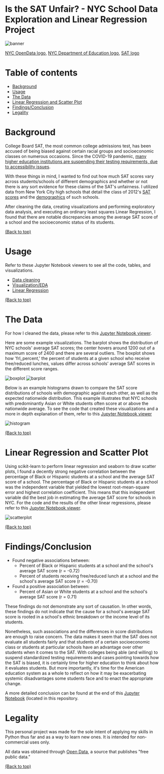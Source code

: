 # Is the SAT Unfair? - NYC School Data Exploration and Linear Regression Project 

![banner](https://github.com/jacquelinekclee/data_cleaning_exploration_nyc_schools_sat/blob/master/IMG_0205.JPG)

[NYC OpenData logo](https://opendata.cityofnewyork.us/), [NYC Department of Education logo](https://wikidownload.com/wiki/york-city-school-calendar/), [SAT logo](https://commons.wikimedia.org/wiki/File:New_SAT_Logo_(vector).svg)

# Table of contents

- [Background](#background)
- [Usage](#usage)
- [The Data](#the-data)
- [Linear Regression and Scatter Plot](#linear-regression-and-scatter-plot)
- [Findings/Conclusion](#findings/conclusion)
- [Legality](#legality)

# Background

College Board SAT, the most common college admissions test, has been accused of being biased against certain racial groups and socioeconomic classes on numerous occasions. Since the COVID-19 pandemic, [many higher education institutions are suspending their testing requirements, due to accessibility issues](https://www.collegelifetoday.com/tips/organizing/college-not-requiring-sat/).

With these things in mind, I wanted to find out how much SAT scores vary across students/schools of different demographics and whether or not there is any sort evidence for these claims of the SAT's unfairness. I utilized data from New York City high schools that detail the class of 2012's [SAT scores](https://data.cityofnewyork.us/Education/2012-SAT-Results/f9bf-2cp4) and the [demographics](https://data.cityofnewyork.us/Education/School-Demographics-and-Accountability-Snapshot-20/ihfw-zy9j) of such schools. 

After cleaning the data, creating visualizations and performing exploratory data analysis, and executing an ordinary least squares Linear Regression, I found that there are notable discrepancies among the average SAT score of a school and the socioeconomic status of its students.

[(Back to top)](#table-of-contents)

# Usage

Refer to these Jupyter Notebook viewers to see all the code, tables, and visualizations.
- [Data cleaning](https://nbviewer.jupyter.org/github/jacquelinekclee/data_cleaning_exploration_nyc_schools_sat/blob/master/data_cleaning_sat_ny.ipynb)
- [Visualization/EDA](https://nbviewer.jupyter.org/github/jacquelinekclee/data_cleaning_exploration_nyc_schools_sat/blob/master/viz_eda_sat_ny.ipynb)
- [Linear Regression](https://nbviewer.jupyter.org/github/jacquelinekclee/data_cleaning_exploration_nyc_schools_sat/blob/master/linear_regression_sat_ny.ipynb)

[(Back to top)](#table-of-contents)

# The Data

For how I cleaned the data, please refer to this [Jupyter Notebook viewer](https://nbviewer.jupyter.org/github/jacquelinekclee/data_cleaning_exploration_nyc_schools_sat/blob/master/data_cleaning_sat_ny.ipynb).

Here are some example visualizations. The barplot shows the distribution of NYC schools' average SAT scores; the center hovers around 1200 out of a maximum score of 2400 and there are several outliers. The boxplot shows how 'frl_percent,' the percent of students at a given school who receive free/reduced lunches, values differ across schools' average SAT scores in the different score ranges.

![boxplot](https://github.com/jacquelinekclee/data_cleaning_exploration_nyc_schools_sat/blob/master/sat_boxplot.png?raw=true)
![barplot](https://github.com/jacquelinekclee/data_cleaning_exploration_nyc_schools_sat/blob/master/frl_barplot.png?raw=true)

Below is an example histograms drawn to compare the SAT score distributions of schools with demographic against each other, as well as the expected nationwide distribution. This example illustrates that NYC schools with predominantly Asian or White students often score at or above the nationwide average. To see the code that created these visualizations and a more in depth explanation of them, refer to this [Jupyter Notebook viewer](https://nbviewer.jupyter.org/github/jacquelinekclee/data_cleaning_exploration_nyc_schools_sat/blob/master/viz_eda_sat_ny.ipynb)

![histogram](https://github.com/jacquelinekclee/data_cleaning_exploration_nyc_schools_sat/blob/master/aw_hist.png?raw=true)

[(Back to top)](#table-of-contents)

# Linear Regression and Scatter Plot

Using scikit-learn to perform linear regression and seaborn to draw scatter plots, I found a decently strong negative correlation between the percentage of Black or Hispanic students at a school and the average SAT score of a school. The percentage of Black or Hispanic students at a school was the independent variable that yielded the lowest root-mean-square error and highest correlation coefficient. This means that this independent variable did the best job in estimating the average SAT score for schools in NYC. For the code and the results of the other linear regressions, please refer to this [Jupyter Notebook viewer](https://nbviewer.jupyter.org/github/jacquelinekclee/data_cleaning_exploration_nyc_schools_sat/blob/master/linear_regression_sat_ny.ipynb). 

![scatterplot](https://github.com/jacquelinekclee/data_cleaning_exploration_nyc_schools_sat/blob/master/bh_scatter.png)

[(Back to top)](#table-of-contents)

# Findings/Conclusion

- Found negative associations between:
    - Percent of Black or Hispanic students at a school and the school's average SAT score (r = -0.72)
    - Percent of students receiving free/reduced lunch at a school and the school's average SAT score (r = -0.70)
- Found a positive association between:
    - Percent of Asian or White students at a school and the school's average SAT score (r = 0.71)
    
These findings do not demonstrate any sort of causation. In other words, these findings do not indicate that the cause for a school's average SAT score is rooted in a school's ethnic breakdown or the income level of its students. 

Nonetheless, such associations and the differences in score distributions are enough to raise concern. The data makes it seem that the SAT does not evaluate all students fairly and that students of a certain socioeconomic class or students at particular schools have an advantage over other students when it comes to the SAT. With colleges being able (and willing) to suspend standardized testing requirements and cases pointing towards how the SAT is biased, it is certainly time for higher education to think about how it evaluates students. But more importantly, it's time for the American education system as a whole to reflect on how it may be exacerbating systemic disadvantages some students face and to enact the appropriate change.

A more detailed conclusion can be found at the end of this [Jupyter Notebook](https://github.com/jacquelinekclee/data_cleaning_exploration_nyc_schools_sat/blob/master/linear_regression_sat_ny.ipynb) (located in this repository. 

# Legality

This personal project was made for the sole intent of applying my skills in Python thus far and as a way to learn new ones. It is intended for non-commercial uses only.

All data was obtained through [Open Data](https://opendata.cityofnewyork.us/), a source that publishes "free public data."

[(Back to top)](#table-of-contents)
